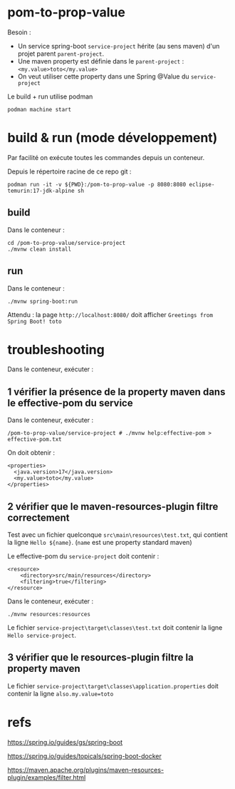 # pom-to-prop-value

Besoin :
* Un service spring-boot `service-project` hérite (au sens maven) d'un projet parent `parent-project`.
* Une maven property est définie dans le `parent-project` : `<my.value>toto</my.value>`
* On veut utiliser cette property dans une Spring @Value du `service-project`

Le build + run utilise podman

```
podman machine start
```

# build & run (mode développement)

Par facilité on exécute toutes les commandes depuis un conteneur.

Depuis le répertoire racine de ce repo git :
```
podman run -it -v ${PWD}:/pom-to-prop-value -p 8080:8080 eclipse-temurin:17-jdk-alpine sh
```

## build

Dans le conteneur :

```
cd /pom-to-prop-value/service-project
./mvnw clean install
```

## run

Dans le conteneur :

```
./mvnw spring-boot:run
```

Attendu : la page `http://localhost:8080/` doit afficher `Greetings from Spring Boot! toto`

# troubleshooting

Dans le conteneur, exécuter :

## 1 vérifier la présence de la property maven dans le effective-pom du service

Dans le conteneur, exécuter :

```
/pom-to-prop-value/service-project # ./mvnw help:effective-pom > effective-pom.txt
```

On doit obtenir :
```
<properties>
  <java.version>17</java.version>
  <my.value>toto</my.value>
</properties>
```

## 2 vérifier que le maven-resources-plugin filtre correctement

Test avec un fichier quelconque `src\main\resources\test.txt`, qui contient la ligne `Hello ${name}`. (`name` est une property standard maven)

Le effective-pom du `service-project` doit contenir :
```
<resource>
	<directory>src/main/resources</directory>
	<filtering>true</filtering>	
</resource>
```

Dans le conteneur, exécuter :

```
./mvnw resources:resources
```

Le fichier `service-project\target\classes\test.txt` doit contenir la ligne `Hello service-project`.

## 3 vérifier que le resources-plugin filtre la property maven

Le fichier `service-project\target\classes\application.properties` doit contenir la ligne `also.my.value=toto`

# refs

https://spring.io/guides/gs/spring-boot

https://spring.io/guides/topicals/spring-boot-docker

https://maven.apache.org/plugins/maven-resources-plugin/examples/filter.html
